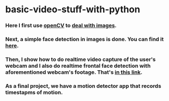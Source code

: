 # basic-video-stuff-with-python
### Here I first use [openCV](https://docs.opencv.org/4.x/d6/d00/tutorial_py_root.html) to [deal with images](https://github.com/devanomaly/basic-video-stuff-with-python/blob/main/initial-tinkering/first-steps-with-openCV.ipynb). 
### Next, a simple face detection in images is done. You can find it [here](https://github.com/devanomaly/basic-video-stuff-with-python/blob/main/initial-tinkering/detect-faces-in-images.ipynb).
### Then, I show how to do realtime video capture of the user's webcam and I also do realtime frontal face detection with aforementioned webcam's footage. That's [in this link](https://github.com/devanomaly/basic-video-stuff-with-python/blob/main/initial-tinkering/video-capture.ipynb).
### As a final project, we have a motion detector app that records timestapms of motion.
